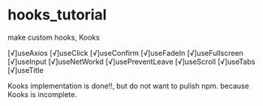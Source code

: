 # hooks_tutorial
make custom hooks, Kooks

[√]useAxios
[√]useClick
[√]useConfirm
[√]useFadeIn
[√]useFullscreen
[√]useInput
[√]useNetWorkd
[√]usePreventLeave
[√]useScroll
[√]useTabs
[√]useTitle

Kooks implementation is done!!, 
but do not want to pulish npm. 
because Kooks is incomplete.
